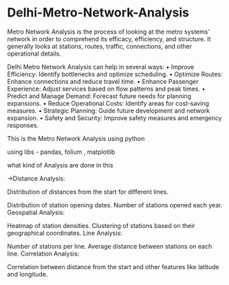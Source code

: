 # Delhi-Metro-Network-Analysis
Metro Network Analysis is the process of looking at the metro systems' network in order to comprehend its efficacy, efficiency, and structure. It generally looks at stations, routes, traffic, connections, and other operational details. 

Delhi Metro Network Analysis can help in several ways:
• Improve Efficiency: Identify bottlenecks and optimize scheduling.
• Optimize Routes: Enhance connections and reduce travel time.
• Enhance Passenger Experience: Adjust services based on flow patterns and peak times.
• Predict and Manage Demand: Forecast future needs for planning expansions.
• Reduce Operational Costs: Identify areas for cost-saving measures.
• Strategic Planning: Guide future development and network expansion.
• Safety and Security: Improve safety measures and emergency responses.

This is the Metro Network Analysis using python

using libs - pandas, folium , matplotlib

what kind of Analysis are done in this

→Distance Analysis:

Distribution of distances from the start for different lines.

Distribution of station opening dates. Number of stations opened each year. Geospatial Analysis:

Heatmap of station densities. Clustering of stations based on their geographical coordinates. Line Analysis:

Number of stations per line. Average distance between stations on each line. Correlation Analysis:

Correlation between distance from the start and other features like latitude and longitude.

